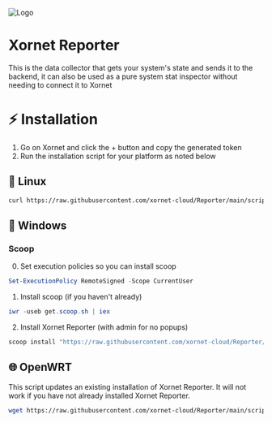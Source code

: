 ![Logo](https://cdn.discordapp.com/attachments/755597803102928966/931042317878587412/logo.svg)

# Xornet Reporter

This is the data collector that gets your system's state and sends it to the backend, it can also be used as a pure system stat inspector without needing to connect it to Xornet

# ⚡ Installation

1. Go on Xornet and click the + button and copy the generated token
2. Run the installation script for your platform as noted below

## 🐧 Linux

```bash
curl https://raw.githubusercontent.com/xornet-cloud/Reporter/main/scripts/install.sh | sudo bash
```

## 🏢 Windows

### Scoop

0. Set execution policies so you can install scoop
```powershell
Set-ExecutionPolicy RemoteSigned -Scope CurrentUser
```

1. Install scoop (if you haven't already)

```powershell
iwr -useb get.scoop.sh | iex
```

2. Install Xornet Reporter (with admin for no popups)

```powershell
scoop install "https://raw.githubusercontent.com/xornet-cloud/Reporter/main/scripts/xornet-reporter.json"
```

## 🌐 OpenWRT

This script updates an existing installation of Xornet Reporter. It will not work if you have not already installed Xornet Reporter.
```bash
wget https://raw.githubusercontent.com/xornet-cloud/Reporter/main/scripts/update-mipsel.sh -O /tmp/update-mipsel.sh && chmod +x /tmp/update-mipsel.sh && /tmp/update-mipsel.sh && rm /tmp/update-mipsel.sh
```